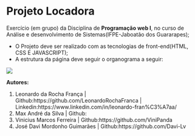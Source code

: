 # Projeto Locadora
Exercício (em grupo) da Disciplina de <strong>Programação web I</strong>, no curso de Análise e desenvolvimento de Sistemas(IFPE-Jaboatão dos Guararapes);
<ul>
  <li>O Projeto deve ser realizado com as tecnologias de front-end(HTML, CSS E JAVASCRIPT);</li>
  <li>A estrutura da página deve seguir o organograma a seguir:</li>
</ul>
<img src=https://user-images.githubusercontent.com/64233763/122125910-68023480-ce07-11eb-93b6-4ececfd98b2a.png> <br>

<strong>Autores:</strong>
  <ol>
    <li>Leonardo da Rocha França | Github:https://github.com/LeonardoRochaFranca | Linkedin:https://www.linkedin.com/in/leonardo-fran%C3%A7aa/ </li>
    <li>Max André da Silva | Github:</li>
    <li>Vinicius Marcos Ferreira | Github:https://github.com/ViniPanda </li>
    <li>José Davi Mordonho Guimarães | Github:https://github.com/Davi-Lv </li>
  </ol>
